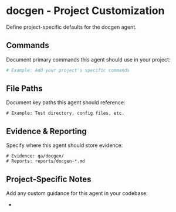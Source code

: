 # docgen - Project Customization

Define project-specific defaults for the docgen agent.

## Commands

Document primary commands this agent should use in your project:

```bash
# Example: Add your project's specific commands
```

## File Paths

Document key paths this agent should reference:

```
# Example: Test directory, config files, etc.
```

## Evidence & Reporting

Specify where this agent should store evidence:

```
# Evidence: qa/docgen/
# Reports: reports/docgen-*.md
```

## Project-Specific Notes

Add any custom guidance for this agent in your codebase:

- 
